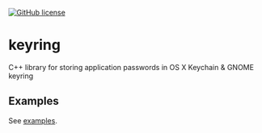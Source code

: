 [![GitHub license](https://img.shields.io/badge/license-MIT-blue.svg)](https://raw.githubusercontent.com/ryangraham/keyring/master/LICENSE)

# keyring

C++ library for storing application passwords in OS X Keychain & GNOME keyring

## Examples

See [examples](https://github.com/ryangraham/keyring/tree/master/examples/).
